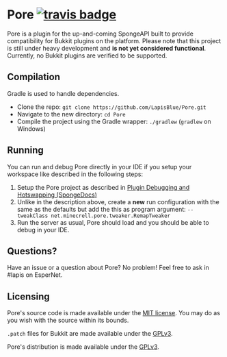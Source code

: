 # Pore [![travis badge](https://travis-ci.org/LapisBlue/Pore.svg)](https://travis-ci.org/LapisBlue/Pore)

Pore is a plugin for the up-and-coming SpongeAPI built to provide compatibility for Bukkit plugins on the platform. Please note that this project is still under heavy development and **is not yet considered functional**. Currently, no Bukkit plugins are verified to be supported.

## Compilation

Gradle is used to handle dependencies.

- Clone the repo: `git clone https://github.com/LapisBlue/Pore.git`
- Navigate to the new directory: `cd Pore`
- Compile the project using the Gradle wrapper: `./gradlew` (`gradlew` on Windows)

## Running

You can run and debug Pore directly in your IDE if you setup your workspace like described in the following steps:

1. Setup the Pore project as described in [Plugin Debugging and Hotswapping (SpongeDocs)](https://docs.spongepowered.org/en/plugin/advanced/debugging.html)
2. Unlike in the description above, create a **new** run configuration with the same as the defaults but add the this as program argument: `--tweakClass net.minecrell.pore.tweaker.RemapTweaker`
3. Run the server as usual, Pore should load and you should be able to debug in your IDE.

## Questions?

Have an issue or a question about Pore? No problem! Feel free to ask in #lapis on EsperNet.

## Licensing

Pore's source code is made available under the [MIT license](http://opensource.org/licenses/MIT). You may do as you wish
with the source within its bounds.

`.patch` files for Bukkit are made available under the [GPLv3](http://opensource.org/licenses/gpl-3.0.html).

Pore's distribution is made available under the [GPLv3](http://opensource.org/licenses/gpl-3.0.html).
